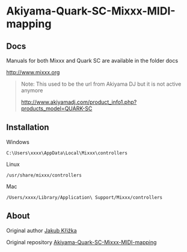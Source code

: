 # Akiyama-Quark-SC-Mixxx-MIDI-mapping

## Docs
Manuals for both Mixxx and Quark SC are available in the folder docs

http://www.mixxx.org

> Note: This used to be the url from Akiyama DJ but it is not active anymore
>
> http://www.akiyamadj.com/product_info1.php?products_model=QUARK-SC

## Installation

Windows

    C:\Users\xxxx\AppData\Local\Mixxx\controllers

Linux

    /usr/share/mixxx/controllers

Mac

    /Users/xxxx/Library/Application\ Support/Mixxx/controllers 

## About

Original author [Jakub Křižka](https://github.com/JakubKrizka) 

Original repository [Akiyama-Quark-SC-Mixxx-MIDI-mapping](https://github.com/JakubKrizka/Akiyama-Quark-SC-Mixxx-MIDI-mapping)